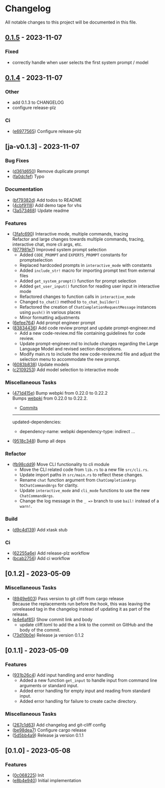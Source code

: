 # Changelog

All notable changes to this project will be documented in this file.

## [0.1.5](https://github.com/joshka/ja/compare/ja-v0.1.4...ja-v0.1.5) - 2023-11-07

### Fixed
- correctly handle when user selects the first system prompt / model

## [0.1.4](https://github.com/joshka/ja/compare/ja-v0.1.3...ja-v0.1.4) - 2023-11-07

### Other
- add 0.1.3 to CHANGELOG
- configure release-plz

### Ci

- ([e6977565](https://github.com/joshka/ja/commit/e6977565f361825ee6170337f9532188182cd92e))
  Configure release-plz

## [ja-v0.1.3] - 2023-11-07

### Bug Fixes

- ([d361d650](https://github.com/joshka/ja/commit/d361d6501e306bf7e4800dec52b62708e181c164))
  Remove duplicate prompt
- ([fa0dcfef](https://github.com/joshka/ja/commit/fa0dcfeff55edaff9e963bcba388c5a894392cb5))
  Typo

### Documentation

- ([bf79382d](https://github.com/joshka/ja/commit/bf79382de237b0ccf477f2987f5156542681da43))
  Add todos to README
- ([4cbf9118](https://github.com/joshka/ja/commit/4cbf91186a70840cf29a29a08ef3dd29ba7f751e))
  Add demo tape for vhs
- ([3a573468](https://github.com/joshka/ja/commit/3a573468d942f583b01b950d8fdae2863c369105))
  Update readme

### Features

- ([3fafc690](https://github.com/joshka/ja/commit/3fafc690f2e9c3d6cfbb7f1999f69ff2e56edb15))
  Interactive mode, multiple commands, tracing  
  Refactor and large changes towards multiple commands, tracing,
  interactive chat, more cli args, etc.
- ([977981e7](https://github.com/joshka/ja/commit/977981e743adc378fb6db8d34c46f1ff20d5f684))
  Improved system prompt selection  
  - Added `CODE_PROMPT` and `EXPERTS_PROMPT` constants for promptselection
  - Replaced hardcoded prompts in `interactive_mode` with constants
  - Added `include_str!` macro for importing prompt text from external
    files
  - Added `get_system_prompt()` function for prompt selection
  - Added `get_user_input()` function for reading user input in
    interactive mode
  - Refactored changes to function calls in `interactive_mode`
  - Changed `to_chat()` method to `to_chat_builder()`
  - Refactored the creation of `ChatCompletionRequestMessage` instances
    using `push()` in various places
  - Minor formatting adjustments
- ([6efee764](https://github.com/joshka/ja/commit/6efee7642a8a3177f4d99a56d11961a6f3053cc8))
  Add prompt engineer prompt
- ([83834436](https://github.com/joshka/ja/commit/83834436ac9a451a99c89a634bd874a736b61d42))
  Add code review prompt and update prompt-engineer.md  
  - Add a new code-review.md file containing guidelines for code review.
  - Update prompt-engineer.md to include changes regarding the Large
    Language Model and revised section descriptions.
  - Modify main.rs to include the new code-review.md file and adjust the
    selection menu to accommodate the new prompt.
- ([6083b838](https://github.com/joshka/ja/commit/6083b838ed36adb8fe41246e097d791975e50ee2))
  Update models
- ([c2109253](https://github.com/joshka/ja/commit/c2109253f032ac5a701129c8713deeb476762cde))
  Add model selection to interactive mode

### Miscellaneous Tasks

- ([471d415e](https://github.com/joshka/ja/commit/471d415ea0c1e1fb5ed5da7a1f6494f40a4b3f53))
  Bump webpki from 0.22.0 to 0.22.2  
  Bumps [webpki](https://github.com/briansmith/webpki) from 0.22.0 to 0.22.2.
  - [Commits](https://github.com/briansmith/webpki/commits)

  ---
  updated-dependencies:
  - dependency-name: webpki
    dependency-type: indirect
  ...
- ([9518c348](https://github.com/joshka/ja/commit/9518c348afd37724bd0063cefdae467bdcc1a56d))
  Bump all deps

### Refactor

- ([fb98cdd9](https://github.com/joshka/ja/commit/fb98cdd971d03cfb34a43a79e792afc63b75354b))
  Move CLI functionality to cli module  
  - Move the CLI related code from `lib.rs` to a new file `src/cli.rs`.
  - Update import paths in `src/main.rs` to reflect these changes.
  - Rename `chat` function argument from `ChatCompletionArgs`
    to`ChatCommandArgs` for clarity.
  - Update `interactive_mode` and `cli_mode` functions to use the new
    `ChatCommandArgs`.
  - Change the log message in the `_ =>` branch to use `bail!` instead of
    a `warn!`.

### Build

- ([d9c4d139](https://github.com/joshka/ja/commit/d9c4d139135cb1f07caaf25ac1707d8d26bf31f8))
  Add xtask stub

### Ci

- ([62255a6e](https://github.com/joshka/ja/commit/62255a6e6cbfb9c614466245b22abbbea8040174))
  Add release-plz workflow
- ([bcab2756](https://github.com/joshka/ja/commit/bcab2756cdb7cb1b7b237fb1841475e6e55d468d))
  Add ci workflow

## [0.1.2] - 2023-05-09

### Miscellaneous Tasks

- ([8949e603](https://github.com/joshka/ja/commit/8949e603e005ba3ada2f64e78ee0429212399bb2))
  Pass version to git cliff from cargo release  
  Because the replacements run before the hook, this was leaving the
  unreleased tag in the changelog instead of updating it as part of the
  release.
- ([e4e6af85](https://github.com/joshka/ja/commit/e4e6af85972f712f0f20b1fa349a2516d188cf1e))
  Show commit link and body  
  - update cliff.toml to add the a link to the commit on GitHub and the
  body of the commit.
- ([73d10b0e](https://github.com/joshka/ja/commit/73d10b0e5ac3889864be8c43962d3a4ec462d42c))
  Release ja version 0.1.2

## [0.1.1] - 2023-05-09

### Features

- ([931b26c4](https://github.com/joshka/ja/commit/931b26c4409088202de83bf95f781b7d216fed3a))
  Add input handling and error handling  
  - Added a new function `get_input` to handle input from command line
    arguments or standard input.
  - Added error handling for empty input and reading from standard input.
  - Added error handling for failure to create cache directory.

### Miscellaneous Tasks

- ([267c1d63](https://github.com/joshka/ja/commit/267c1d6376906b270ad4e7c976b4fa39b55f296e))
  Add changelog and git-cliff config
- ([be98dea7](https://github.com/joshka/ja/commit/be98dea71f800d02986d6ddfa0c5cfd61f8b1673))
  Configure cargo release
- ([5d5bb4a9](https://github.com/joshka/ja/commit/5d5bb4a94557946e1f74f758ccd5dcfcb161eeaf))
  Release ja version 0.1.1

## [0.1.0] - 2023-05-08

### Features

- ([0c068225](https://github.com/joshka/ja/commit/0c068225029b651b3e82653b0d48118155e49287))
  Init
- ([e8b4e940](https://github.com/joshka/ja/commit/e8b4e9408594141d41d567885f90c9b8eab96bd5))
  Initial implementation

<!-- generated by git-cliff -->
